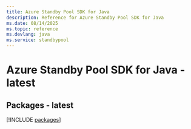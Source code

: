 ```yaml
---
title: Azure Standby Pool SDK for Java
description: Reference for Azure Standby Pool SDK for Java
ms.date: 08/14/2025
ms.topic: reference
ms.devlang: java
ms.service: standbypool
---
```

# Azure Standby Pool SDK for Java - latest
## Packages - latest
[!INCLUDE [packages](standby-pool-index.md)]